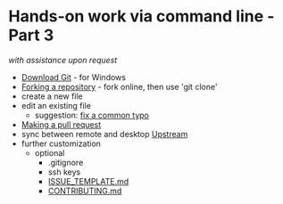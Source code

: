 # Hands-on work via command line - Part 3
*with assistance upon request*

* [Download Git](https://git-scm.com/downloads) - for Windows
* [Forking a repository](https://help.github.com/articles/fork-a-repo/) - fork online, then use 'git clone'
* create a new file
* edit an existing file
  - suggestion: [fix a common typo](https://github.com/search?o=desc&q=%22the+the%22&s=indexed&type=Code&utf8=%E2%9C%93)
* [Making a pull request](https://git-scm.com/docs/git-request-pull)
* sync between remote and desktop [Upstream](https://help.github.com/articles/syncing-a-fork/)
* further customization
  - optional
    - .gitignore
    - ssh keys
    - [ISSUE_TEMPLATE.md](ISSUE_TEMPLATE.md)
    - [CONTRIBUTING.md](CONTRIBUTING.md)
